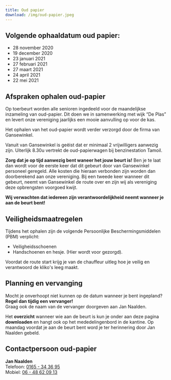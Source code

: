 ```yaml
---
title: Oud papier
download: /img/oud-papier.jpeg
---
```


## Volgende ophaaldatum oud papier:
* 28 november 2020
* 19 december 2020
* 23 januari 2021
* 27 februari 2021
* 27 maart 2021
* 24 april 2021
* 22 mei 2021

## Afspraken ophalen oud-papier
Op toerbeurt worden alle senioren ingedeeld voor de maandelijkse inzameling van oud-papier. Dit doen we in samenwerking met wijk “De Plas” en levert onze vereniging jaarlijks een mooie aanvulling op voor de kas.

Het ophalen van het oud-papier wordt verder verzorgd door de firma van Gansewinkel.

Vanuit van Gansewinkel is geëist dat er minimaal 2 vrijwilligers aanwezig zijn. 
Uiterlijk 8.30u vertrekt de oud-papierwagen bij benzinestation Tamoil.

**Zorg dat je op tijd aanwezig bent waneer het jouw beurt is!**
Ben je te laat dan wordt voor de eerste keer dat dit gebeurt door van Gansewinkel personeel geregeld. Alle kosten die hieraan verbonden zijn worden dan doorberekend aan onze vereniging. Bij een tweede keer wanneer dit gebeurt, neemt van Gansewinkel de route over en zijn wij als vereniging deze opbrengsten voorgoed kwijt.

**Wij verwachten dat iedereen zijn verantwoordelijkheid neemt wanneer je aan de beurt bent!**

## Veiligheidsmaatregelen

Tijdens het ophalen zijn de volgende Persoonlijke Beschermingsmiddelen (PBM) verplicht:

* Veiligheidsschoenen
* Handschoenen en hesje. (Hier wordt voor gezorgd).

Voordat de route start krijg je van de chauffeur uitleg hoe je veilig en verantwoord de kliko's leeg maakt.

## Planning en vervanging
Mocht je onverhoopt niet kunnen op de datum wanneer je bent ingepland? **Regel dan tijdig een vervanger!**\
Graag ook de naam van de vervanger doorgeven aan Jan Naalden.

Het **overzicht** wanneer wie aan de beurt is kun je onder aan deze pagina **downloaden** en hangt ook op het mededelingenbord in de kantine.
Op maandag voordat je aan de beurt bent word je ter herinnering door Jan Naalden gebeld.

## Contactpersoon oud-papier
**Jan Naalden**\
Telefoon: [0165 - 34 36 95](tel:0165343695)\
Mobiel: [06 - 48 62 09 13](tel:0648620913)
